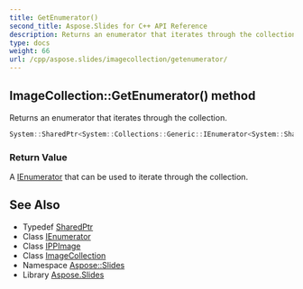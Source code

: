 ```yaml
---
title: GetEnumerator()
second_title: Aspose.Slides for C++ API Reference
description: Returns an enumerator that iterates through the collection.
type: docs
weight: 66
url: /cpp/aspose.slides/imagecollection/getenumerator/
---
```

## ImageCollection::GetEnumerator() method


Returns an enumerator that iterates through the collection.

```cpp
System::SharedPtr<System::Collections::Generic::IEnumerator<System::SharedPtr<IPPImage>>> Aspose::Slides::ImageCollection::GetEnumerator() override
```


### Return Value

A [IEnumerator](../../../system.collections.generic/ienumerator/) that can be used to iterate through the collection.

## See Also

* Typedef [SharedPtr](../../system/sharedptr/)
* Class [IEnumerator](../../system.collections.generic/ienumerator/)
* Class [IPPImage](../ippimage/)
* Class [ImageCollection](./)
* Namespace [Aspose::Slides](../)
* Library [Aspose.Slides](../../)